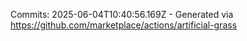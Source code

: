 Commits: 2025-06-04T10:40:56.169Z - Generated via https://github.com/marketplace/actions/artificial-grass
<br>
